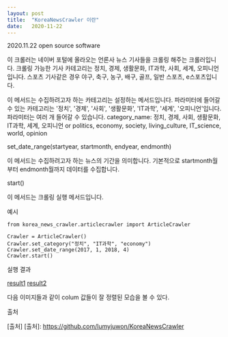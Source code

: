 ```yaml
---
layout: post
title:  "KoreaNewsCrawler 이란"
date:   2020-11-22 
---
```

2020.11.22
open source software


이 크롤러는 네이버 포털에 올라오는 언론사 뉴스 기사들을 크롤링 해주는 크롤러입니다.
크롤링 가능한 기사 카테고리는 정치, 경제, 생활문화, IT과학, 사회, 세계, 오피니언입니다. 
스포츠 기사같은 경우 야구, 축구, 농구, 배구, 골프, 일반 스포츠, e스포츠입니다.



이 메서드는 수집하려고자 하는 카테고리는 설정하는 메서드입니다.
파라미터에 들어갈 수 있는 카테고리는 '정치', '경제', '사회', '생활문화', 'IT과학', '세계', '오피니언'입니다.
파라미터는 여러 개 들어갈 수 있습니다.
category_name: 정치, 경제, 사회, 생활문화, IT과학, 세계, 오피니언 or politics, economy, society, living_culture, IT_science, world, opinion

set_date_range(startyear, startmonth, endyear, endmonth)

이 메서드는 수집하려고자 하는 뉴스의 기간을 의미합니다. 기본적으로 startmonth월부터 endmonth월까지 데이터를 수집합니다.

start()

이 메서드는 크롤링 실행 메서드입니다.

예시

```phython
from korea_news_crawler.articlecrawler import ArticleCrawler

Crawler = ArticleCrawler()  
Crawler.set_category("정치", "IT과학", "economy")  
Crawler.set_date_range(2017, 1, 2018, 4)  
Crawler.start()
```

 실행 결과
 
  [result1]    [result2]

[result1]: https://github.com/20-2-SKKU-OSS/2020-2-OSS-11/blob/gh-pages/_img/article_result.PNG


[result2]: https://github.com/20-2-SKKU-OSS/2020-2-OSS-11/blob/gh-pages/_img/sport_resultimg.PNG


다음 이미지들과 같이 colum 값들이 잘 정렬된 모습을 볼 수 있다.




출처

[출처]
[출처]: https://github.com/lumyjuwon/KoreaNewsCrawler
